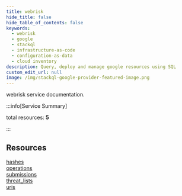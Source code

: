 ```yaml
---
title: webrisk
hide_title: false
hide_table_of_contents: false
keywords:
  - webrisk
  - google
  - stackql
  - infrastructure-as-code
  - configuration-as-data
  - cloud inventory
description: Query, deploy and manage google resources using SQL
custom_edit_url: null
image: /img/stackql-google-provider-featured-image.png
---
```


webrisk service documentation.

:::info[Service Summary]

total resources: __5__  

:::

## Resources
<div class="row">
<div class="providerDocColumn">
<a href="/services/webrisk/hashes/">hashes</a><br />
<a href="/services/webrisk/operations/">operations</a><br />
<a href="/services/webrisk/submissions/">submissions</a>
</div>
<div class="providerDocColumn">
<a href="/services/webrisk/threat_lists/">threat_lists</a><br />
<a href="/services/webrisk/uris/">uris</a>
</div>
</div>